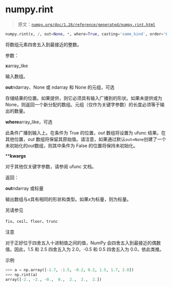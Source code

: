 # numpy.rint

> 原文：[`numpy.org/doc/1.26/reference/generated/numpy.rint.html`](https://numpy.org/doc/1.26/reference/generated/numpy.rint.html)

```py
numpy.rint(x, /, out=None, *, where=True, casting='same_kind', order='K', dtype=None, subok=True[, signature, extobj]) = <ufunc 'rint'>
```

将数组元素四舍五入到最接近的整数。

参数：

**x**array_like

输入数组。

**out**ndarray、None 或 ndarray 和 None 的元组，可选

存储结果的位置。如果提供，则它必须具有输入广播到的形状。如果未提供或为 None，则返回一个新分配的数组。元组（仅作为关键字参数）的长度必须等于输出的数量。

**where**array_like，可选

此条件广播到输入上。在条件为 True 的位置，*out* 数组将设置为 ufunc 结果。在其他位置，*out* 数组将保留其原始值。请注意，如果通过默认`out=None`创建了一个未初始化的*out*数组，则其中条件为 False 的位置将保持未初始化。

****kwargs**

对于其他仅关键字参数，请参阅 ufunc 文档。

返回：

**out**ndarray 或标量

输出数组与*x*具有相同的形状和类型。如果*x*为标量，则为标量。

另请参见

`fix`、`ceil`、`floor`、`trunc`

注意

对于正好位于四舍五入十进制值之间的值，NumPy 会四舍五入到最接近的偶数值。因此，1.5 和 2.5 四舍五入为 2.0，-0.5 和 0.5 四舍五入为 0.0，依此类推。

示例

```py
>>> a = np.array([-1.7, -1.5, -0.2, 0.2, 1.5, 1.7, 2.0])
>>> np.rint(a)
array([-2., -2., -0.,  0.,  2.,  2.,  2.]) 
```
